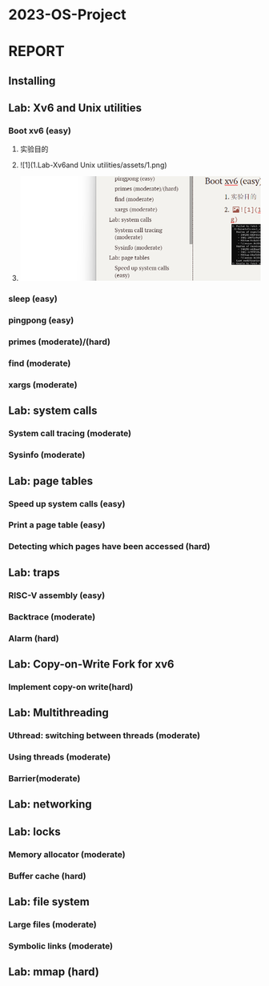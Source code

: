 # 2023-OS-Project

# REPORT

## Installing



## Lab: Xv6 and Unix utilities

### Boot xv6 (easy)

1. 实验目的
1. ![1](1.Lab-Xv6and Unix utilities/assets/1.png)

3. ![image-20230710164809630](assets/image-20230710164809630.png)

### sleep (easy)

### pingpong (easy)

### primes (moderate)/(hard)

### find (moderate)

### xargs (moderate)

## Lab: system calls

### System call tracing (moderate)

### Sysinfo (moderate)

## Lab: page tables

### Speed up system calls (easy)

### Print a page table (easy)

### Detecting which pages have been accessed (hard)

## Lab: traps

### RISC-V assembly (easy)

### Backtrace (moderate)

### Alarm (hard)

## Lab: Copy-on-Write Fork for xv6

### Implement copy-on write(hard)

## Lab: Multithreading

### Uthread: switching between threads (moderate)

### Using threads (moderate)

### Barrier(moderate)

## Lab: networking

## Lab: locks

### Memory allocator (moderate)

### Buffer cache (hard)

## Lab: file system

### Large files (moderate)

### Symbolic links (moderate)

## Lab: mmap (hard)